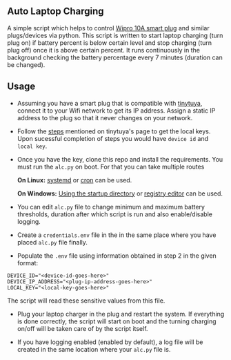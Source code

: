 ## Auto Laptop Charging

A simple script which helps to control [Wipro 10A smart plug](https://www.amazon.in/Wipro-monitoring-appliances-Assistant-DSP1100/dp/B08HNB2FSH/ref=sr_1_6?crid=261O3HO8PB294&keywords=smart%2Bplug&qid=1671857877&sprefix=smart%2Bplug%2Caps%2C269&sr=8-6&th=1) and similar plugs/devices via python.
This script is written to start laptop charging (turn plug on) if battery percent is below certain level and stop charging (turn plug off) once it is above certain percent.
It runs continuously in the background checking the battery percentage every 7 minutes (duration can be changed).

## Usage
- Assuming you have a smart plug that is compatible with [tinytuya](https://github.com/jasonacox/tinytuya), connect it to your Wifi network to get its IP address. Assign a static IP address to the plug so that it never changes on your network.

- Follow the [steps](https://github.com/jasonacox/tinytuya#setup-wizard---getting-local-keys) mentioned on tinytuya's page to get the local keys. Upon sucessful completion of steps you would have `device id` and `local key`.

- Once you have the key, clone this repo and install the requirements. You must run the `alc.py` on boot. For that you can take multiple routes

    **On Linux:** [systemd](https://askubuntu.com/questions/919054/how-do-i-run-a-single-command-at-startup-using-systemd)  or [cron](https://phoenixnap.com/kb/crontab-reboot) can be used.

    **On Windows:** [Using the startup directory](https://www.howtogeek.com/208224/how-to-add-a-program-to-startup-in-windows/) or [registry editor](https://www.wintips.org/how-to-run-a-program-at-startup-via-registry/) can be used.

- You can edit `alc.py` file to change minimum and maximum battery thresholds, duration after which script is run and also enable/disable logging.

- Create a `credentials.env` file in the in the same place where you have placed `alc.py` file finally.

- Populate the `.env` file using information obtained in step 2 in the given format:
```
DEVICE_ID="<device-id-goes-here>"
DEVICE_IP_ADDRESS="<plug-ip-address-goes-here>"
LOCAL_KEY="<local-key-goes-here>"
```

The script will read these sensitive values from this file.

 - Plug your laptop charger in the plug and restart the system. If everything is done correctly, the script will start on boot and the turning charging on/off will be taken care of by the script itself.

  - If you have logging enabled (enabled by default), a log file will be created in the same location where your `alc.py` file is.